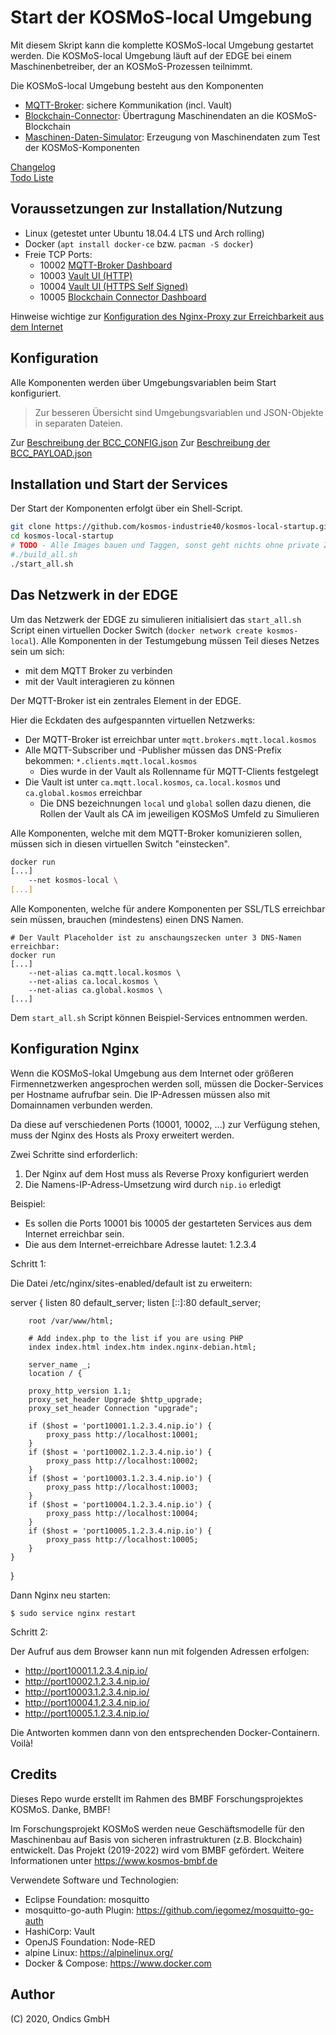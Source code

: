 # Start der KOSMoS-local Umgebung

Mit diesem Skript kann die komplette KOSMoS-local Umgebung gestartet werden. Die KOSMoS-local Umgebung läuft auf der EDGE bei einem Maschinenbetreiber, der an KOSMoS-Prozessen teilnimmt.

Die KOSMoS-local Umgebung besteht aus den Komponenten

* [MQTT-Broker](https://github.com/kosmos-industrie40/kosmos-local-mqtt-broker): sichere Kommunikation (incl. Vault)
* [Blockchain-Connector](https://github.com/kosmos-industrie40/kosmos-local-blockchain-connector): Übertragung Maschinendaten an die KOSMoS-Blockchain
* [Maschinen-Daten-Simulator](https://github.com/kosmos-industrie40/kosmos-local-machine-simulator): Erzeugung von Maschinendaten zum Test der KOSMoS-Komponenten


[Changelog](./CHANGELOG.md)  
[Todo Liste](./TODO.md)  
  

## Voraussetzungen zur Installation/Nutzung

* Linux (getestet unter Ubuntu 18.04.4 LTS und Arch rolling)
* Docker (`apt install docker-ce` bzw. `pacman -S docker`)
* Freie TCP Ports: 
    * 10002 [MQTT-Broker Dashboard](http://localhost:10002/ui)
    * 10003 [Vault UI (HTTP)](http://localhost:10003/ui)
    * 10004 [Vault UI (HTTPS Self Signed)](https://localhost:10004)
    * 10005 [Blockchain Connector Dashboard](http://localhost:10005/ui)

Hinweise wichtige zur [Konfiguration des Nginx-Proxy zur Erreichbarkeit aus dem Internet](#konfiguration-nginx)

## Konfiguration
  
Alle Komponenten werden über Umgebungsvariablen beim Start konfiguriert.

> Zur besseren Übersicht sind Umgebungsvariablen und JSON-Objekte in separaten Dateien.

Zur [Beschreibung der BCC_CONFIG.json](https://github.com/kosmos-industrie40/kosmos-local-blockchain-connector/blob/master/docs/BCC_CONFIG.MD)
Zur [Beschreibung der BCC_PAYLOAD.json](https://github.com/kosmos-industrie40/kosmos-local-blockchain-connector/blob/master/docs/BCC_PAYLOAD.MD)

## Installation und Start der Services

Der Start der Komponenten erfolgt über ein Shell-Script.

```bash
git clone https://github.com/kosmos-industrie40/kosmos-local-startup.git
cd kosmos-local-startup
# TODO - Alle Images bauen und Taggen, sonst geht nichts ohne private Zugangsdaten!
#./build_all.sh
./start_all.sh
``` 
  
  
## Das Netzwerk in der EDGE


Um das Netzwerk der EDGE zu simulieren initialisiert das `start_all.sh` Script einen virtuellen Docker Switch (`docker network create kosmos-local`).
Alle Komponenten in der Testumgebung müssen Teil dieses Netzes sein um sich:
* mit dem MQTT Broker zu verbinden
* mit der Vault interagieren zu können

Der MQTT-Broker ist ein zentrales Element in der EDGE.

Hier die Eckdaten des aufgespannten virtuellen Netzwerks:    
* Der MQTT-Broker ist erreichbar unter `mqtt.brokers.mqtt.local.kosmos`  
* Alle MQTT-Subscriber und -Publisher müssen das DNS-Prefix bekommen: `*.clients.mqtt.local.kosmos`  
  * Dies wurde in der Vault als Rollenname für MQTT-Clients festgelegt
* Die Vault ist unter `ca.mqtt.local.kosmos`, `ca.local.kosmos` und `ca.global.kosmos` erreichbar  
  * Die DNS bezeichnungen `local` und `global` sollen dazu dienen, die Rollen der Vault als CA im jeweiligen KOSMoS Umfeld zu Simulieren


Alle Komponenten, welche mit dem MQTT-Broker komunizieren sollen, müssen sich in diesen virtuellen Switch "einstecken".
```bash
docker run
[...]
    --net kosmos-local \
[...]
```

Alle Komponenten, welche für andere Komponenten per SSL/TLS erreichbar sein müssen, brauchen (mindestens) einen DNS Namen.  
```
# Der Vault Placeholder ist zu anschaungszecken unter 3 DNS-Namen erreichbar:
docker run 
[...]
    --net-alias ca.mqtt.local.kosmos \
    --net-alias ca.local.kosmos \
    --net-alias ca.global.kosmos \
[...]
```

Dem `start_all.sh` Script können Beispiel-Services entnommen werden.


## Konfiguration Nginx

Wenn die KOSMoS-lokal Umgebung aus dem Internet oder größeren Firmennetzwerken angesprochen 
werden soll, müssen die Docker-Services per Hostname aufrufbar sein. Die IP-Adressen
müssen also mit Domainnamen verbunden werden.

Da diese auf verschiedenen Ports (10001, 10002, ...) zur Verfügung stehen, muss der
Nginx des Hosts als Proxy erweitert werden.

Zwei Schritte sind erforderlich:

1. Der Nginx auf dem Host muss als Reverse Proxy konfiguriert werden
2. Die Namens-IP-Adress-Umsetzung wird durch `nip.io` erledigt

Beispiel: 

* Es sollen die Ports 10001 bis 10005 der gestarteten Services aus dem Internet erreichbar sein.
* Die aus dem Internet-erreichbare Adresse lautet: 1.2.3.4

Schritt 1:

Die Datei /etc/nginx/sites-enabled/default ist zu erweitern:

server {
        listen 80 default_server;
        listen [::]:80 default_server;

        root /var/www/html;

        # Add index.php to the list if you are using PHP
        index index.html index.htm index.nginx-debian.html;

        server_name _;
        location / {

        proxy_http_version 1.1;
        proxy_set_header Upgrade $http_upgrade;
        proxy_set_header Connection "upgrade";

        if ($host = 'port10001.1.2.3.4.nip.io') {
            proxy_pass http://localhost:10001;
        }
        if ($host = 'port10002.1.2.3.4.nip.io') {
            proxy_pass http://localhost:10002;
        }
        if ($host = 'port10003.1.2.3.4.nip.io') {
            proxy_pass http://localhost:10003;
        }
        if ($host = 'port10004.1.2.3.4.nip.io') {
            proxy_pass http://localhost:10004;
        }
        if ($host = 'port10005.1.2.3.4.nip.io') {
            proxy_pass http://localhost:10005;
        }
    }
}

Dann Nginx neu starten:
   
    $ sudo service nginx restart

Schritt 2:

Der Aufruf aus dem Browser kann nun mit folgenden Adressen erfolgen:

* http://port10001.1.2.3.4.nip.io/
* http://port10002.1.2.3.4.nip.io/
* http://port10003.1.2.3.4.nip.io/
* http://port10004.1.2.3.4.nip.io/
* http://port10005.1.2.3.4.nip.io/

Die Antworten kommen dann von den entsprechenden Docker-Containern. Voilà!

## Credits

Dieses Repo wurde erstellt im Rahmen des BMBF Forschungsprojektes KOSMoS. Danke, BMBF!

Im Forschungsprojekt KOSMoS werden neue Geschäftsmodelle für den Maschinenbau auf Basis von sicheren infrastrukturen (z.B. Blockchain) entwickelt. Das Projekt (2019-2022) wird vom BMBF gefördert. Weitere Informationen unter https://www.kosmos-bmbf.de

Verwendete Software und Technologien:

* Eclipse Foundation: mosquitto
* mosquitto-go-auth Plugin: https://github.com/iegomez/mosquitto-go-auth
* HashiCorp: Vault
* OpenJS Foundation: Node-RED
* alpine Linux: https://alpinelinux.org/
* Docker & Compose: https://www.docker.com

## Author

(C) 2020, Ondics GmbH
